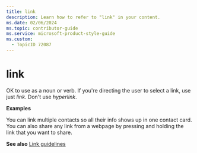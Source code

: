 ```yaml
---
title: link
description: Learn how to refer to "link" in your content.
ms.date: 02/06/2024
ms.topic: contributor-guide
ms.service: microsoft-product-style-guide
ms.custom:
  - TopicID 72087
---
```



# link

OK to use as a noun or verb. If you're directing the user to select a link, use just *link*. Don't use *hyperlink*.

**Examples**

You can link multiple contacts so all their info shows up in one contact card.  
You can also share any link from a webpage by pressing and holding the link that you want to share.

**See also** [Link guidelines](~\link-guidelines\context-sensitive-help-links.md)

